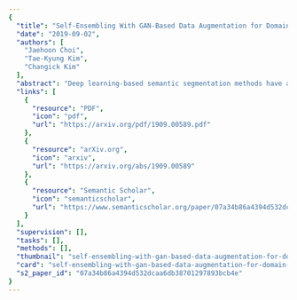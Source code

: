 ```yaml
---
{
  "title": "Self-Ensembling With GAN-Based Data Augmentation for Domain Adaptation in Semantic Segmentation",
  "date": "2019-09-02",
  "authors": [
    "Jaehoon Choi",
    "Tae-Kyung Kim",
    "Changick Kim"
  ],
  "abstract": "Deep learning-based semantic segmentation methods have an intrinsic limitation that training a model requires a large amount of data with pixel-level annotations. To address this challenging issue, many researchers give attention to unsupervised domain adaptation for semantic segmentation. Unsupervised domain adaptation seeks to adapt the model trained on the source domain to the target domain. In this paper, we introduce a self-ensembling technique, one of the successful methods for domain adaptation in classification. However, applying self-ensembling to semantic segmentation is very difficult because heavily-tuned manual data augmentation used in self-ensembling is not useful to reduce the large domain gap in the semantic segmentation. To overcome this limitation, we propose a novel framework consisting of two components, which are complementary to each other. First, we present a data augmentation method based on Generative Adversarial Networks (GANs), which is computationally efficient and effective to facilitate domain alignment. Given those augmented images, we apply self-ensembling to enhance the performance of the segmentation network on the target domain. The proposed method outperforms state-of-the-art semantic segmentation methods on unsupervised domain adaptation benchmarks.",
  "links": [
    {
      "resource": "PDF",
      "icon": "pdf",
      "url": "https://arxiv.org/pdf/1909.00589.pdf"
    },
    {
      "resource": "arXiv.org",
      "icon": "arxiv",
      "url": "https://arxiv.org/abs/1909.00589"
    },
    {
      "resource": "Semantic Scholar",
      "icon": "semanticscholar",
      "url": "https://www.semanticscholar.org/paper/07a34b86a4394d532dcaa6db38701297893bcb4e"
    }
  ],
  "supervision": [],
  "tasks": [],
  "methods": [],
  "thumbnail": "self-ensembling-with-gan-based-data-augmentation-for-domain-adaptation-in-semantic-segmentation-thumb.jpg",
  "card": "self-ensembling-with-gan-based-data-augmentation-for-domain-adaptation-in-semantic-segmentation-card.jpg",
  "s2_paper_id": "07a34b86a4394d532dcaa6db38701297893bcb4e"
}
---
```


